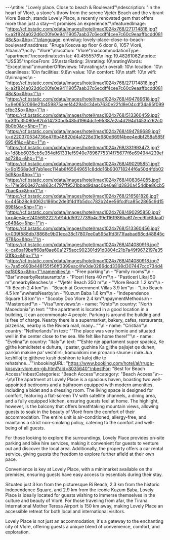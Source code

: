 ---\ntitle: "Lovely place. Close to beach & Boulevard"\ndescription: "In the heart of Vlorë, a stone's throw from the serene Vjetër Beach and the vibrant Vlore Beach, stands Lovely Place, a recently renovated gem that offers more than just a stay—it promises an experience."\nfeaturedImage: "https://cf.bstatic.com/xdata/images/hotel/max1024x768/271714818.jpg?k=a2f824a022d6c00fe0e94119057aab37c6ecdff4cee7c60c9eaaffbcdd08148c&o=&hp=1"\nlanguage: en\nslug: lovely-place-close-to-beach-boulevard\naddress: "Rruga Kosova ap floor 6 door 8, 1057 Vlorë, Albania"\ncity: "Vlorë"\nlocation: "Vlorë"\naccommodationType: "apartment"\ncoordinates:\n  lat: 40.4555576\n  lng: 19.48261062\nprice: "US$35"\npriceFrom: 35\nstarRating: 3\nrating: 10\nratingWords: "Exceptional"\nnumberOfReviews: 14\nratings:\n  overall: 10\n  location: 10\n  cleanliness: 10\n  facilities: 9.8\n  value: 10\n  comfort: 10\n  staff: 10\n  wifi: 0\nimages:\n  - "https://cf.bstatic.com/xdata/images/hotel/max1024x768/271714818.jpg?k=a2f824a022d6c00fe0e94119057aab37c6ecdff4cee7c60c9eaaffbcdd08148c&o=&hp=1"\n  - "https://cf.bstatic.com/xdata/images/hotel/max1024x768/494789618.jpg?k=9e0652066e21b459875aeef4429a0c34eb7630e22fd8e04cdf34a95f099cfbc3&o=&hp=1"\n  - "https://cf.bstatic.com/xdata/images/hotel/max1024x768/513360459.jpg?k=3fffc35080e82b514230bd5485d1964dc1e95387e2a4d294d1453b262c08b0b0&o=&hp=1"\n  - "https://cf.bstatic.com/xdata/images/hotel/max1024x768/494789689.jpg?k=d220370534736e476b48820d4a1228d31e680d669f4bee4edbf258a585f6954f&o=&hp=1"\n  - "https://cf.bstatic.com/xdata/images/hotel/max1024x768/331993473.jpg?k=1d8bb6035cb5e354df61331ef5940e7896775314f75677f6e694944239efad72&o=&hp=1"\n  - "https://cf.bstatic.com/xdata/images/hotel/max1024x768/490295851.jpg?k=9b1568a0df7ab1eec114ab8f65649651c8ddd16b930718244f6a50d4fdb025d9&o=&hp=1"\n  - "https://cf.bstatic.com/xdata/images/hotel/max1024x768/408364055.jpg?k=171e5900e27ca863c4797ff9521bbad9daac0be0a81d2830a454dbe86cb57bae&o=&hp=1"\n  - "https://cf.bstatic.com/xdata/images/hotel/max1024x768/216581828.jpg?k=445b28c94062c186bc2de3f4d1fb5dcc782b24ee56fcdfca85c2865c9d15898f&o=&hp=1"\n  - "https://cf.bstatic.com/xdata/images/hotel/max1024x768/490295850.jpg?k=c4ee4ee2405692227b914dd5927739b4c39e116f986ba617eec9fc6fdaa0c648&o=&hp=1"\n  - "https://cf.bstatic.com/xdata/images/hotel/max1024x768/513360456.jpg?k=039f588db78868c9b01eca38c17807ee0a595a1fd3f71faabad68cd48845c478&o=&hp=1"\n  - "https://cf.bstatic.com/xdata/images/hotel/max1024x768/414080916.jpg?k=ca6ba19beff68af8ae60a1275acc902301d91d0804c21b7a49f9672197e3501f&o=&hp=1"\n  - "https://cf.bstatic.com/xdata/images/hotel/max1024x768/414080918.jpg?k=7aa5c693b448155f56ff3399eac4fe0de0286dcd3398d307447ccc734d4eaf80&o=&hp=1"\namenities:\n  - "Free parking"\n  - "Family rooms"\n  - "Bar"\nnearbyRestaurants:\n  - "Piceri Hera 40 m"\n  - "Pasticeri Likaj 50 m"\nnearbyBeaches:\n  - "Vjetër Beach 350 m"\n  - "Vlore Beach 1.2 km"\n  - "Ri Beach 2.4 km"\n  - "Beach at Government Villas 3.9 km"\n  - "Liro Beach 4.5 km"\nwhatsNearby:\n  - "Kuzum Baba 1.6 km"\n  - "Independence Square 1.8 km"\n  - "Scooby Doo Vlore 2.4 km"\npaymentMethods:\n  - "Mastercard"\n  - "Visa"\nreviews:\n  - name: "Krsto"\n    country: "North Macedonia"\n    text: "“the apartment is located in a good location in a building, it can accommodate 4 people. Parking is around the building and is free of charge. Nearby there is a supermarket, bakery, cafes, restaurants, pizzerias, nearby is the Riviera mall, many...”"\n  - name: "Cristian"\n    country: "Netherlands"\n    text: "“The place was very homie and situated well in the center close to the sea. We felt like home there!”"\n  - name: "Evelina"\n    country: "Italy"\n    text: "“Eshte nje apartament super spacioz, Ke gjithe komiditetet e duhura, i paster, guzhina Ka gjithe pajisjet qe duhen, parkim makine pa' veshtirsi, komunikimi me pronarin shume i mire.Jua keshilloj te gjitheve kush deshiron te kaloj dite te rehatshne...”"\nbookingURL: "https://www.booking.com/hotel/al/rruga-kosova-vlore.en-gb.html?aid=8035640"\nbestFor: "Best for Beach Access"\nbestCategories: "Beach Access"\ncategory: "Beach Access"\n---\n\nThe apartment at Lovely Place is a spacious haven, boasting two well-appointed bedrooms and a bathroom equipped with modern amenities, including a bidet and a dressing room. The living space is designed for comfort, featuring a flat-screen TV with satellite channels, a dining area, and a fully equipped kitchen, ensuring guests feel at home. The highlight, however, is the balcony that offers breathtaking mountain views, allowing guests to soak in the beauty of Vlorë from the comfort of their accommodation. The entire unit is air-conditioned, allergy-free, and maintains a strict non-smoking policy, catering to the comfort and well-being of all guests.

For those looking to explore the surroundings, Lovely Place provides on-site parking and bike hire services, making it convenient for guests to venture out and discover the local area. Additionally, the property offers a car rental service, giving guests the freedom to explore further afield at their own pace.

Convenience is key at Lovely Place, with a minimarket available on the premises, ensuring guests have easy access to essentials during their stay. 

Situated just 3 km from the picturesque Ri Beach, 2.3 km from the historic Independence Square, and 2.9 km from the iconic Kuzum Baba, Lovely Place is ideally located for guests wishing to immerse themselves in the culture and beauty of Vlorë. For those traveling from afar, the Tirana International Mother Teresa Airport is 150 km away, making Lovely Place an accessible retreat for both local and international visitors.

Lovely Place is not just an accommodation; it's a gateway to the enchanting city of Vlorë, offering guests a unique blend of convenience, comfort, and exploration.